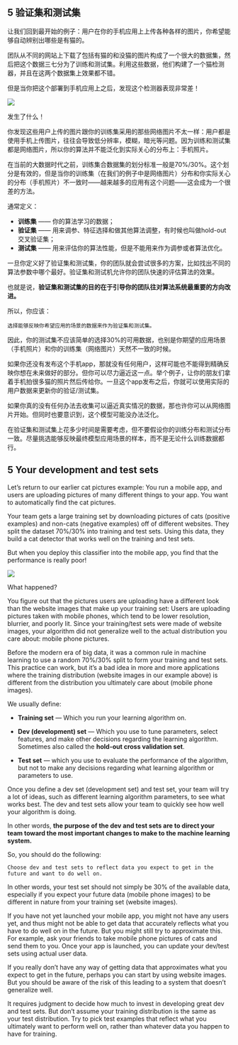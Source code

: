 ## 5 验证集和测试集

让我们回到最开始的例子：用户在你的手机应用上上传各种各样的图片，你希望能够自动辨别出哪些是有猫的。

团队从不同的网站上下载了包括有猫的和没猫的图片构成了一个很大的数据集，然后把这个数据三七分为了训练和测试集。利用这些数据，他们构建了一个猫检测器，并且在这两个数据集上效果都不错。

但是当你把这个部署到手机应用上之后，发现这个检测器表现非常差！

![](https://i.imgur.com/D9d1eg3.png)

发生了什么！

你发现这些用户上传的图片跟你的训练集采用的那些网络图片不太一样：用户都是使用手机上传图片，往往会导致低分辨率，模糊，暗光等问题。因为训练和测试集都是网络图片，所以你的算法并不能泛化到实际关心的分布上：手机照片。

在当前的大数据时代之前，训练集合数据集的划分标准一般是70%/30%。这个划分是有效的，但是当你的训练集（在我们的例子中是网络图片）分布和你实际关心的分布（手机照片）不一致时——越来越多的应用有这个问题——这会成为一个很差的方法。

通常定义：

- **训练集** —— 你的算法学习的数据；
- **验证集** —— 用来调参、特征选择和做其他算法调整，有时候也叫做hold-out交叉验证集；
- **测试集** —— 用来评估你的算法性能，但是不能用来作为调参或者算法优化。

一旦你定义好了验证集和测试集，你的团队就会尝试很多的方案，比如找出不同的算法参数中哪个最好。验证集和测试机允许你的团队快速的评估算法的效果。

也就是说，**验证集和测试集的目的在于引导你的团队往对算法系统最重要的方向改进。**

所以，你应该：

	选择能够反映你希望应用的场景的数据来作为验证集和测试集。

因此，你的测试集不应该简单的选择30%的可用数据，也别是你期望的应用场景（手机照片）和你的训练集（网络图片）天然不一致的时候。

如果你还没有发布这个手机app，那就没有任何用户，这样可能也不能得到精确反映你想在未来做好的部分。但你可以尽力逼近这一点。举个例子，让你的朋友们拿着手机拍很多猫的照片然后传给你。一旦这个app发布之后，你就可以使用实际的用户数据来更新你的验证/测试集。

如果你真的没有任何办法去收集可以逼近真实情况的数据，那也许你可以从网络图片开始。但同时也要意识到，这个模型可能没办法泛化。

在验证集和测试集上花多少时间是需要考虑，但不要假设你的训练分布和测试分布一致。尽量挑选能够反映最终模型应用场景的样本，而不是无论什么训练数据都行。

## 5 Your development and test sets

Let’s return to our earlier cat pictures example: You run a mobile app, and users are uploading pictures of many different things to your app. You want to automatically find the cat pictures.

Your team gets a large training set by downloading pictures of cats (positive examples) and non-cats (negative examples) off of different websites. They split the dataset 70%/30% into training and test sets. Using this data, they build a cat detector that works well on the training and test sets.

But when you deploy this classifier into the mobile app, you find that the performance is really poor!

![](https://i.imgur.com/D9d1eg3.png)

What happened?

You figure out that the pictures users are uploading have a different look than the website images that make up your training set: Users are uploading pictures taken with mobile phones, which tend to be lower resolution, blurrier, and poorly lit. Since your training/test sets were made of website images, your algorithm did not generalize well to the actual distribution you care about: mobile phone pictures.

Before the modern era of big data, it was a common rule in machine learning to use a random 70%/30% split to form your training and test sets. This practice can work, but it’s a bad idea in more and more applications where the training distribution (website images in our example above) is different from the distribution you ultimately care about (mobile phone images).

We usually define:

- **Training set**​ — Which you run your learning algorithm on.

- **Dev (development) set**​ — Which you use to tune parameters, select features, and make other decisions regarding the learning algorithm. Sometimes also called the **hold-out cross validation set​**.

- **Test set​** — which you use to evaluate the performance of the algorithm, but not to make any decisions regarding what learning algorithm or parameters to use.

Once you define a dev set (development set) and test set, your team will try a lot of ideas, such as different learning algorithm parameters, to see what works best. The dev and test sets allow your team to quickly see how well your algorithm is doing.

In other words, **​the purpose of the dev and test sets are to direct your team toward the most important changes to make to the machine learning system​.**

So, you should do the following:

	Choose dev and test sets to reflect data you expect to get in the future and want to do well on.

In other words, your test set should not simply be 30% of the available data, especially if you expect your future data (mobile phone images) to be different in nature from your training set (website images).

If you have not yet launched your mobile app, you might not have any users yet, and thus might not be able to get data that accurately reflects what you have to do well on in the future. But you might still try to approximate this. For example, ask your friends to take mobile phone pictures of cats and send them to you. Once your app is launched, you can update your dev/test sets using actual user data.

If you really don’t have any way of getting data that approximates what you expect to get in the future, perhaps you can start by using website images. But you should be aware of the risk of this leading to a system that doesn’t generalize well.

It requires judgment to decide how much to invest in developing great dev and test sets. But don’t assume your training distribution is the same as your test distribution. Try to pick test examples that reflect what you ultimately want to perform well on, rather than whatever data you happen to have for training.